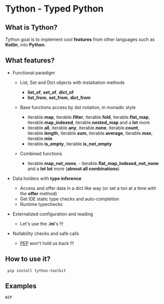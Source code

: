 # Tython - Typed Python

## What is Tython?

Tython goal is to implement cool **features** from other languages such as **Kotlin**, into **Python**.

## What features?

- Functional paradigm
    - List, Set and Dict objects with instatiation methods
        - **list_of**, **set_of**, **dict_of**
        - **list_from**, **set_from**, **dict_from**
    - Base functions access by dot notation, in monadic style
        - iterable.**map**, iterable.**filter**, iterable.**fold**, iterable.**flat_map**, iterable.**map_indexed**, iterable.**nested_map** and a **lot** more
        - iterable.**all**, iterable.**any**, iterable.**none**, iterable.**count**, iterable.**length**, iterable.**sum**, iterable.**average**, iterable.**max**, iterable.**min**
        - iterable.**is_empty**, iterable.**is_not_empty**

    - Combined functions
        - iterable.**map_not_none**, - iterable.**flat_map_indexed_not_none** and a **lot** **lot** more (**almost all combinations**)

- Data holders with **type inference**
    - Access and offer data in a dict like way (or set a ton at a time with the **offer** method)
    - Get IDE static type checks and auto-completion
    - Runtime typechecks
- Externalized configuration and reading
    - Let's use the **.ini**'s !!!
- Nullability checks and safe calls
    - [PEP](https://peps.python.org/pep-0505/) won't hold us back !!!

## How to use it?

     pip install tython-toolkit

## Examples

    WIP